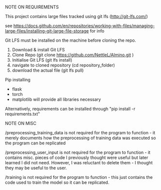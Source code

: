 NOTE ON REQUIREMENTS

This project contains large files tracked using git lfs (http://git-lfs.com/)

see https://docs.github.com/en/repositories/working-with-files/managing-large-files/installing-git-large-file-storage for info

Git LFS must be installed on the machine before cloning the repo.

1. Download & install Git LFS
2. Clone Repo (git clone https://github.com/NettleL/AImino.git )
3. Initialise Git LFS (git lfs install)
4. navigate to cloned repository (cd repository_folder)
5. download the actual file (git lfs pull)

Pip installing
- flask
- torch
- matplotlib
will provide all libraries necessary
 
Alternatively, requirements can be installed through "pip install -r requirements.txt"

NOTE ON MISC

/preprocessing_training_data is not required for the program to function - it merely documents how the preprocessing of training data was executed so the program can be replicated

/preprocessing_user_input is not required for the program to function - it contains misc. pieces of code I previously thought were useful but later learned I did not need. However, I was reluctant to delete them - I thought they may be useful to the user.

/training is not required for the program to function - this just contains the code used to train the model so it can be replicated.